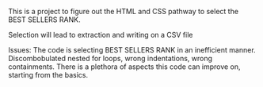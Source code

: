 This is a project to figure out the HTML and CSS pathway to select the BEST SELLERS RANK.

Selection will lead to extraction and writing on a CSV file

Issues: The code is selecting BEST SELLERS RANK in an inefficient manner. Discombobulated nested for loops, wrong indentations, wrong containments. There is a plethora of aspects this code can improve on, starting from the basics. 

